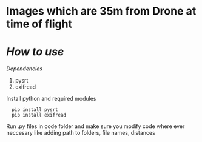 # Images which are 35m from Drone at time of flight
  
# ***How to use***

_Dependencies_
1. pysrt
2. exifread
  
Install python and required modules
  
```
  pip install pysrt
  pip install exifread
```

Run .py files in code folder and make sure you modify code where ever neccesary like adding path to folders, file names, distances
  
  
